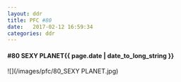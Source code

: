 ```yaml
---
layout: ddr
title: PFC #80
date:   2017-02-12 16:59:34
categories: ddr
---
```

#### **#80** SEXY PLANET<span class="pull-right">{{ page.date | date_to_long_string }}</span>
![](/images/pfc/80_SEXY PLANET.jpg)
